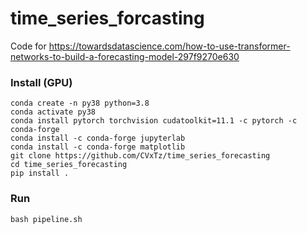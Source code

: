 # time_series_forcasting
Code for https://towardsdatascience.com/how-to-use-transformer-networks-to-build-a-forecasting-model-297f9270e630 
### Install (GPU)

```
conda create -n py38 python=3.8
conda activate py38
conda install pytorch torchvision cudatoolkit=11.1 -c pytorch -c conda-forge
conda install -c conda-forge jupyterlab
conda install -c conda-forge matplotlib
git clone https://github.com/CVxTz/time_series_forecasting
cd time_series_forecasting
pip install .
```

### Run

```
bash pipeline.sh
```
